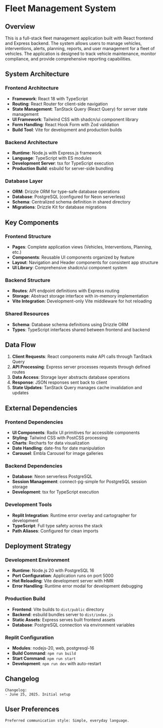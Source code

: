 # Fleet Management System

## Overview

This is a full-stack fleet management application built with React frontend and Express backend. The system allows users to manage vehicles, interventions, alerts, planning, reports, and user management for a fleet of vehicles. The application is designed to track vehicle maintenance, monitor compliance, and provide comprehensive reporting capabilities.

## System Architecture

### Frontend Architecture
- **Framework**: React 18 with TypeScript
- **Routing**: React Router for client-side navigation
- **State Management**: TanStack Query (React Query) for server state management
- **UI Framework**: Tailwind CSS with shadcn/ui component library
- **Form Handling**: React Hook Form with Zod validation
- **Build Tool**: Vite for development and production builds

### Backend Architecture
- **Runtime**: Node.js with Express.js framework
- **Language**: TypeScript with ES modules
- **Development Server**: tsx for TypeScript execution
- **Production Build**: esbuild for server-side bundling

### Database Layer
- **ORM**: Drizzle ORM for type-safe database operations
- **Database**: PostgreSQL (configured for Neon serverless)
- **Schema**: Centralized schema definition in shared directory
- **Migrations**: Drizzle Kit for database migrations

## Key Components

### Frontend Structure
- **Pages**: Complete application views (Vehicles, Interventions, Planning, etc.)
- **Components**: Reusable UI components organized by feature
- **Layout**: Navigation and Header components for consistent app structure
- **UI Library**: Comprehensive shadcn/ui component system

### Backend Structure
- **Routes**: API endpoint definitions with Express routing
- **Storage**: Abstract storage interface with in-memory implementation
- **Vite Integration**: Development-only Vite middleware for hot reloading

### Shared Resources
- **Schema**: Database schema definitions using Drizzle ORM
- **Types**: TypeScript interfaces shared between frontend and backend

## Data Flow

1. **Client Requests**: React components make API calls through TanStack Query
2. **API Processing**: Express server processes requests through defined routes
3. **Data Access**: Storage layer abstracts database operations
4. **Response**: JSON responses sent back to client
5. **State Updates**: TanStack Query manages cache invalidation and updates

## External Dependencies

### Frontend Dependencies
- **UI Components**: Radix UI primitives for accessible components
- **Styling**: Tailwind CSS with PostCSS processing
- **Charts**: Recharts for data visualization
- **Date Handling**: date-fns for date manipulation
- **Carousel**: Embla Carousel for image galleries

### Backend Dependencies
- **Database**: Neon serverless PostgreSQL
- **Session Management**: connect-pg-simple for PostgreSQL session storage
- **Development**: tsx for TypeScript execution

### Development Tools
- **Replit Integration**: Runtime error overlay and cartographer for development
- **TypeScript**: Full type safety across the stack
- **Path Aliases**: Configured for clean imports

## Deployment Strategy

### Development Environment
- **Runtime**: Node.js 20 with PostgreSQL 16
- **Port Configuration**: Application runs on port 5000
- **Hot Reloading**: Vite development server with HMR
- **Error Handling**: Runtime error modal for development debugging

### Production Build
- **Frontend**: Vite builds to `dist/public` directory
- **Backend**: esbuild bundles server to `dist/index.js`
- **Static Assets**: Express serves built frontend assets
- **Database**: PostgreSQL connection via environment variables

### Replit Configuration
- **Modules**: nodejs-20, web, postgresql-16
- **Build Command**: `npm run build`
- **Start Command**: `npm run start`
- **Development**: `npm run dev` with auto-restart

## Changelog

```
Changelog:
- June 25, 2025. Initial setup
```

## User Preferences

```
Preferred communication style: Simple, everyday language.
```